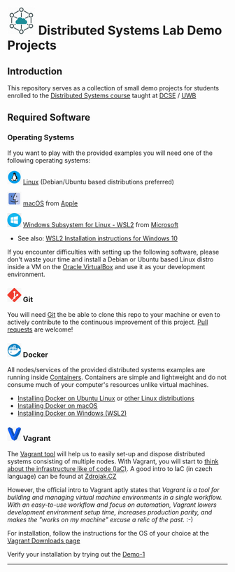 # ![DS Logo](images/icon-64-ds.png) Distributed Systems Lab Demo Projects

## Introduction

This repository serves as a collection of small demo projects for students enrolled to the [Distributed Systems course](https://portal.zcu.cz/StagPortletsJSR168/CleanUrl?urlid=prohlizeni-predmet-sylabus&predmetZkrPrac=KIV&predmetZkrPred=DS&predmetRok=2021&predmetSemestr=ZS&plang=en) taught at [DCSE](http://www.kiv.zcu.cz/en/education/index.html) / [UWB](https://www.zcu.cz/en/index.html)

## Required Software

### Operating Systems
If you want to play with the provided examples you will need one of the following operating systems:

![Linux](images/icon-32-linux.png) [Linux](https://linux.org/pages/download/) (Debian/Ubuntu based distributions preferred)

![macOS](images/icon-32-macos.png) [macOS](https://en.wikipedia.org/wiki/MacOS) from [Apple](https://www.apple.com/)

![Win](images/icon-32-win.png) [Windows Subsystem for Linux - WSL2](https://docs.microsoft.com/en-us/windows/wsl/about) from [Microsoft](https://www.microsoft.com/)

* See also: [WSL2 Installation instructions for Windows 10](https://docs.microsoft.com/en-us/windows/wsl/install-win10)

If you encounter difficulties with setting up the following software, please don't waste your time and install a Debian or Ubuntu based Linux distro inside a VM on the [Oracle VirtualBox](https://www.virtualbox.org/wiki/Downloads) and use it as your development environment.

### ![Git](images/icon-32-git.png) Git

You will need [Git](https://git-scm.com/downloads) the be able to clone this repo to your machine or even to actively contribute to the continuous improvement of this project. [Pull requests](https://docs.github.com/en/github/collaborating-with-pull-requests/proposing-changes-to-your-work-with-pull-requests/about-pull-requests) are welcome!

### ![Docker](images/icon-32-docker.png) Docker

All nodes/services of the provided distributed systems examples are running inside [Containers](https://www.docker.com/resources/what-container). Containers are simple and lightweight and do not consume much of your computer's resources unlike virtual machines.

* [Installing Docker on Ubuntu Linux](https://docs.docker.com/engine/install/ubuntu/) or [other Linux distributions](https://docs.docker.com/engine/install/#server)
* [Installing Docker on macOS](https://docs.docker.com/desktop/mac/install/)
* [Installing Docker on Windows (WSL2)](https://docs.docker.com/desktop/windows/install/)

### ![Vagrant](images/icon-32-vagrant.png) Vagrant

The [Vagrant tool](https://www.vagrantup.com/intro) will help us to easily set-up and dispose distributed systems consisting of multiple nodes. With Vagrant, you will start to [think about the infrastructure like of code (IaC)](https://www.redhat.com/en/topics/automation/what-is-infrastructure-as-code-iac). A good intro to IaC (in czech language) can be found at [Zdrojak.CZ](https://zdrojak.cz/clanky/infrastructure-as-code-lehky-uvod/)

However, the official intro to Vagrant aptly states that *Vagrant is a tool for building and managing virtual machine environments in a single workflow. With an easy-to-use workflow and focus on automation, Vagrant lowers development environment setup time, increases production parity, and makes the "works on my machine" excuse a relic of the past.* :-)

For installation, follow the instructions for the OS of your choice at the [Vagrant Downloads page](https://www.vagrantup.com/downloads)

Verify your installation by trying out the [Demo-1](demo-1)

---

